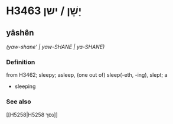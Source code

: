 # H3463 יָשֵׁן / ישן

## yâshên

_(yaw-shane' | yaw-SHANE | ya-SHANE)_

### Definition

from H3462; sleepy; asleep, (one out of) sleep(-eth, -ing), slept; a

- sleeping

### See also

[[H5258|H5258 נסך]]

